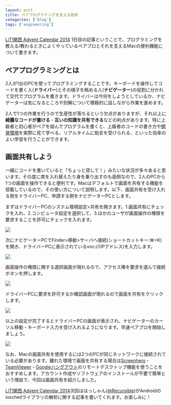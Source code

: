 ```yaml
---
layout: post
title: ペアプログラミングを支える技術
categories: ['blog']
tags: ['engineering']
---
```


[LiT!関西 Advent Calendar 2014](http://www.adventar.org/calendars/607) 1日目の記事ということで、プログラミングを教える/教わるときによくやっているペアプロとそれを支えるMacの便利機能について書きます。

## ペアプログラミングとは

2人が1台のPCを使ってプログラミングすることです。キーボードを操作してコードを書く人(**ドライバー**)とその様子を眺める人(**ナビゲーター**)の役割に分かれて交代でプログラムを書きます。ドライバーは今何をしようとしているか、ナビゲーターは気になるところや別解について積極的に話しながら作業を進めます。

2人で1つの作業を行うので生産性が落ちるという欠点がありますが、それ以上に**綺麗なコードが書ける**・**互いの知識を共有できる**などの利点があります。特に上級者と初心者がペアを組んでプログラムを書くと、上級者のコードの書き方や[開発環境](http://blog.shibayu36.org/entry/2013/01/19/202049)を実際に見て学べる、リアルタイムに助言を受けられる、といった効率のよい学習を行うことができます。

## 画面共有しよう

一緒にコードを書いていると「ちょっと貸して！」みたいな状況が多々あると思います。その度に席を入れ替えたり身を乗り出すのも面倒なので、2人のPCから1つの画面を操作できると便利です。Macはデフォルトで画面を共有する機能を搭載しているので、その使い方について説明します。以下、画面共有を受け入れる側をドライバーPC、申請する側をナビゲーターPCとします。

まずはドライバーPCのシステム環境設定>共有を開きます。1.画面共有にチェックを入れ、2.コンピュータ設定を選択して、3.ほかのユーザが画面操作の権限を要求することを許可にチェックを入れます。

<img src="/img/blog_pair01.png" class="image-on-frame-medium image-fade">

次にナビゲーターPCでFinder>移動>サーバへ接続(ショートカットキー:⌘+K)を開き、ドライバーPCに表示されているvnc://(IPアドレス)を入力します。

<img src="/img/blog_pair02.png" class="image-on-frame-medium image-fade">

画面操作の権限に関する選択画面が現れるので、アクセス権を要求を選んで接続ボタンを押します。

<img src="/img/blog_pair03.png" class="image-on-frame-medium image-fade">

ドライバーPCに要求を許可するか確認画面が現れるので画面を共有をクリックします。

<img src="/img/blog_pair04.png" class="image-on-frame-medium image-fade">

以上の設定が完了するとドライバーPCの画面が表示され、ナビゲーターのカーソル移動・キーボード入力を受け入れるようになります。早速ペアプロを開始しましょう。

<img src="/img/blog_pair05.png" class="image-on-frame-medium image-fade">

なお、Macの画面共有を使用するには2つのPCが同じネットワークに接続されている必要があります。離れた環境で画面を共有する場合は[Screenhero](https://screenhero.com/)・[TeamViewer](http://www.teamviewer.com/ja/)・[Googleハングアウト](https://plus.google.com/hangouts)のリモートデスクトップ機能を使うことをおすすめします。アカウント作成やソフトウェアのインストールが不要で簡単という理由で、今回は画面共有を紹介しました。

[LiT!関西 Advent Calendar 2014](http://www.adventar.org/calendars/607)次回はほっしゃん([@Recursible](https://twitter.com/Recursible))がAndroidのioschedライブラリの解析に関する記事を書いてくれます。お楽しみに！